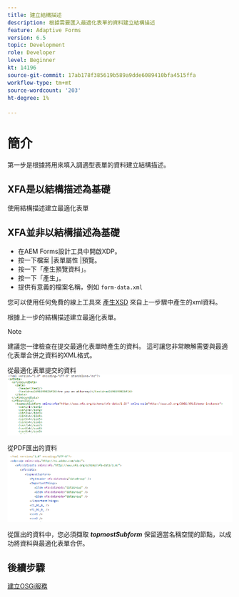 ```yaml
---
title: 建立結構描述
description: 根據需要匯入最適化表單的資料建立結構描述
feature: Adaptive Forms
version: 6.5
topic: Development
role: Developer
level: Beginner
kt: 14196
source-git-commit: 17ab178f385619b589a9dde6089410bfa4515ffa
workflow-type: tm+mt
source-wordcount: '203'
ht-degree: 1%

---
```


# 簡介

第一步是根據將用來填入調適型表單的資料建立結構描述。

## XFA是以結構描述為基礎

使用結構描述建立最適化表單

## XFA並非以結構描述為基礎

* 在AEM Forms設計工具中開啟XDP。
* 按一下檔案 |表單屬性 |預覽。
* 按一下「產生預覽資料」。
* 按一下「產生」。
* 提供有意義的檔案名稱，例如 `form-data.xml`

您可以使用任何免費的線上工具來 [產生XSD](https://www.freeformatter.com/xsd-generator.html) 來自上一步驟中產生的xml資料。

根據上一步的結構描述建立最適化表單。

>[!NOTE]
>建議您一律檢查在提交最適化表單時產生的資料。 這可讓您非常瞭解需要與最適化表單合併之資料的XML格式。

從最適化表單提交的資料
![submit-data](./assets/af-submitted-data.png)

從PDF匯出的資料
![exported-data](./assets/exported-data.png)

從匯出的資料中，您必須擷取 **_topmostSubform_** 保留適當名稱空間的節點，以成功將資料與最適化表單合併。

## 後續步驟

[建立OSGi服務](./create-osgi-service.md)





